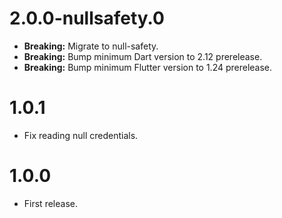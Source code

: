 # 2.0.0-nullsafety.0

- **Breaking:** Migrate to null-safety.
- **Breaking:** Bump minimum Dart version to 2.12 prerelease.
- **Breaking:** Bump minimum Flutter version to 1.24 prerelease.

# 1.0.1

- Fix reading null credentials.

# 1.0.0

- First release.
